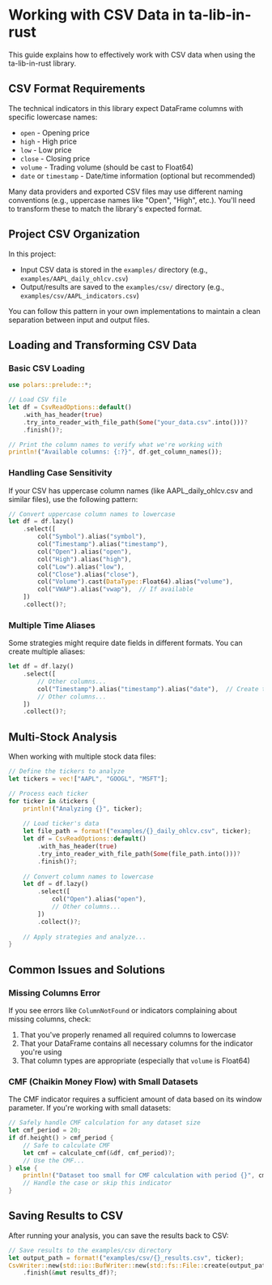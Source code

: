 # Working with CSV Data in ta-lib-in-rust

This guide explains how to effectively work with CSV data when using the ta-lib-in-rust library.

## CSV Format Requirements

The technical indicators in this library expect DataFrame columns with specific lowercase names:
- `open` - Opening price
- `high` - High price
- `low` - Low price
- `close` - Closing price
- `volume` - Trading volume (should be cast to Float64)
- `date` or `timestamp` - Date/time information (optional but recommended)

Many data providers and exported CSV files may use different naming conventions (e.g., uppercase names like "Open", "High", etc.). You'll need to transform these to match the library's expected format.

## Project CSV Organization

In this project:
- Input CSV data is stored in the `examples/` directory (e.g., `examples/AAPL_daily_ohlcv.csv`)
- Output/results are saved to the `examples/csv/` directory (e.g., `examples/csv/AAPL_indicators.csv`)

You can follow this pattern in your own implementations to maintain a clean separation between input and output files.

## Loading and Transforming CSV Data

### Basic CSV Loading

```rust
use polars::prelude::*;

// Load CSV file
let df = CsvReadOptions::default()
    .with_has_header(true)
    .try_into_reader_with_file_path(Some("your_data.csv".into()))?
    .finish()?;

// Print the column names to verify what we're working with
println!("Available columns: {:?}", df.get_column_names());
```

### Handling Case Sensitivity

If your CSV has uppercase column names (like AAPL_daily_ohlcv.csv and similar files), use the following pattern:

```rust
// Convert uppercase column names to lowercase
let df = df.lazy()
    .select([
        col("Symbol").alias("symbol"),
        col("Timestamp").alias("timestamp"),
        col("Open").alias("open"),
        col("High").alias("high"),
        col("Low").alias("low"),
        col("Close").alias("close"),
        col("Volume").cast(DataType::Float64).alias("volume"),
        col("VWAP").alias("vwap"),  // If available
    ])
    .collect()?;
```

### Multiple Time Aliases

Some strategies might require date fields in different formats. You can create multiple aliases:

```rust
let df = df.lazy()
    .select([
        // Other columns...
        col("Timestamp").alias("timestamp").alias("date"),  // Create two aliases for the same column
        // Other columns...
    ])
    .collect()?;
```

## Multi-Stock Analysis

When working with multiple stock data files:

```rust
// Define the tickers to analyze
let tickers = vec!["AAPL", "GOOGL", "MSFT"];

// Process each ticker
for ticker in &tickers {
    println!("Analyzing {}", ticker);
    
    // Load ticker's data
    let file_path = format!("examples/{}_daily_ohlcv.csv", ticker);
    let df = CsvReadOptions::default()
        .with_has_header(true)
        .try_into_reader_with_file_path(Some(file_path.into()))?
        .finish()?;
        
    // Convert column names to lowercase
    let df = df.lazy()
        .select([
            col("Open").alias("open"),
            // Other columns...
        ])
        .collect()?;
    
    // Apply strategies and analyze...
}
```

## Common Issues and Solutions

### Missing Columns Error

If you see errors like `ColumnNotFound` or indicators complaining about missing columns, check:
1. That you've properly renamed all required columns to lowercase
2. That your DataFrame contains all necessary columns for the indicator you're using
3. That column types are appropriate (especially that `volume` is Float64)

### CMF (Chaikin Money Flow) with Small Datasets

The CMF indicator requires a sufficient amount of data based on its window parameter. If you're working with small datasets:

```rust
// Safely handle CMF calculation for any dataset size
let cmf_period = 20;
if df.height() > cmf_period {
    // Safe to calculate CMF
    let cmf = calculate_cmf(&df, cmf_period)?;
    // Use the CMF...
} else {
    println!("Dataset too small for CMF calculation with period {}", cmf_period);
    // Handle the case or skip this indicator
}
```

## Saving Results to CSV

After running your analysis, you can save the results back to CSV:

```rust
// Save results to the examples/csv directory
let output_path = format!("examples/csv/{}_results.csv", ticker);
CsvWriter::new(std::io::BufWriter::new(std::fs::File::create(output_path)?))
    .finish(&mut results_df)?;
``` 